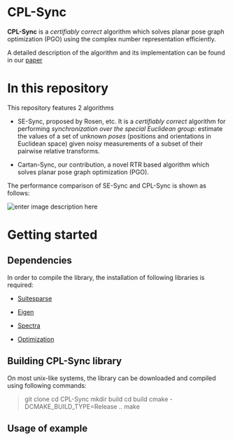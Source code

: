 

# CPL-Sync

**CPL-Sync** is a *certifiably correct* algorithm which solves planar pose graph optimization (PGO) using the complex number representation efficiently.

A detailed description of the algorithm and its implementation can be found in our [paper](http://www.google.com)


# In this repository
This repository features 2 algorithms
- SE-Sync, proposed by Rosen, etc. It is a *certifiably correct* algorithm for performing *synchronization over the special Euclidean group*: estimate the values of a set of unknown *poses* (positions and orientations in Euclidean space) given noisy measurements of a subset of their pairwise relative transforms.

- Cartan-Sync, our contribution, a novel RTR based algorithm which solves planar pose graph optimization (PGO).

The performance comparison of  SE-Sync and CPL-Sync is shown as follows:

![enter image description here](https://drive.google.com/file/d/1LnVXoD6Bb7F4bM0qBDQmUFRS8r5Ry04K/view?usp=sharing)

# Getting started


## Dependencies
In order to compile the library, the installation of following libraries is required:

- [Suitesparse](http://faculty.cse.tamu.edu/davis/suitesparse.html)

- [Eigen](http://eigen.tuxfamily.org/index.php?title=Main_Page)

- [Spectra](https://spectralib.org/)

- [Optimization](https://github.com/david-m-rosen/Optimization)


## Building CPL-Sync library

On most unix-like systems, the library can be downloaded and compiled using following commands:
>git clone 
>cd CPL-Sync
> mkdir build
> cd build
> cmake  -DCMAKE_BUILD_TYPE=Release .\.
> make 


## Usage of example 




